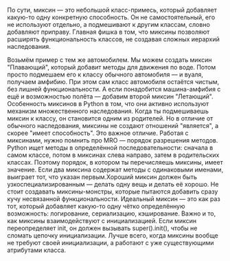 По сути, миксин — это небольшой класс-примесь, который добавляет какую-то одну конкретную способность. Он не самостоятельный, его не используют отдельно, а подмешивают к другим классам, словно добавляют приправу. Главная фишка в том, что миксины позволяют расширять функциональность классов, не создавая сложных иерархий наследования.

Возьмём пример с тем же автомобилем. Мы можем создать миксин "Плавающий", который добавит методы для движения по воде. Потом просто подмешаем его к классу обычного автомобиля — и вуаля, получаем амфибию. При этом сам класс автомобиля остаётся чистым, без лишней функциональности. А если понадобится машина-амфибия с ещё и возможностью полёта — добавим второй миксин "Летающий".
Особенность миксинов в Python в том, что они активно используют механизм множественного наследования. Когда ты подмешиваешь миксин к классу, он становится одним из родителей. Но в отличие от обычного наследования, миксины не создают отношений "является", а скорее "имеет способность". Это важное отличие.
Работая с миксинами, нужно помнить про MRO — порядок разрешения методов. Python ищет методы в определённой последовательности: сначала в самом классе, потом в миксинах слева направо, затем в родительских классах. Поэтому порядок, в котором ты перечисляешь миксины, имеет значение. Если два миксина содержат методы с одинаковыми именами, выиграет тот, что указан первым.Хороший миксин должен быть узкоспециализированным — делать одну вещь и делать её хорошо. Не стоит создавать миксины-монстры, которые пытаются добавить сразу кучу несвязанной функциональности. Идеальный миксин — это как раз тот, который добавляет какую-то одну чётко определённую возможность: логирование, сериализацию, кэширование.
Важно и то, как миксины взаимодействуют с инициализацией. Если миксин переопределяет init, он должен вызывать super().init(), чтобы не сломать цепочку инициализации. Лучше всего, когда миксины вообще не требуют своей инициализации, а работают с уже существующими атрибутами класса.